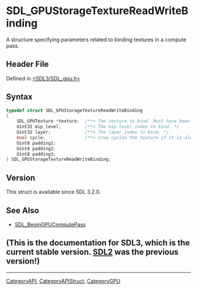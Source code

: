 # SDL_GPUStorageTextureReadWriteBinding

A structure specifying parameters related to binding textures in a compute pass.

## Header File

Defined in [<SDL3/SDL_gpu.h>](https://github.com/libsdl-org/SDL/blob/main/include/SDL3/SDL_gpu.h)

## Syntax

```c
typedef struct SDL_GPUStorageTextureReadWriteBinding
{
    SDL_GPUTexture *texture;  /**< The texture to bind. Must have been created with SDL_GPU_TEXTUREUSAGE_COMPUTE_STORAGE_WRITE or SDL_GPU_TEXTUREUSAGE_COMPUTE_STORAGE_SIMULTANEOUS_READ_WRITE. */
    Uint32 mip_level;         /**< The mip level index to bind. */
    Uint32 layer;             /**< The layer index to bind. */
    bool cycle;               /**< true cycles the texture if it is already bound. */
    Uint8 padding1;
    Uint8 padding2;
    Uint8 padding3;
} SDL_GPUStorageTextureReadWriteBinding;
```

## Version

This struct is available since SDL 3.2.0.

## See Also

- [SDL_BeginGPUComputePass](SDL_BeginGPUComputePass)


## (This is the documentation for SDL3, which is the current stable version. [SDL2](https://wiki.libsdl.org/SDL2/) was the previous version!)



----
[CategoryAPI](CategoryAPI), [CategoryAPIStruct](CategoryAPIStruct), [CategoryGPU](CategoryGPU)

